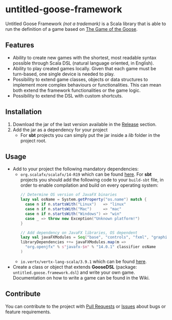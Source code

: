 # untitled-goose-framework
Untitled Goose Framework _(not a trademark)_ is a Scala library that is able to run the definition of a game based on [The Game of the Goose](https://en.wikipedia.org/wiki/Game_of_the_Goose).

## Features
- Ability to create new games with the shortest, most readable syntax possible through Scala DSL (natural language oriented, in English).
- Ability to play created games locally. Given that each game must be turn-based, one single device is needed to play.
- Possibility to extend game classes, objects or data structures to implement more complex behaviours or functionalities. This can mean both extend the framework functionalities or the game logic.
- Possibility to extend the DSL with custom shortcuts.

## Installation
1. Download the jar of the last version available in the [Release](https://github.com/ldeluigi/untitled-goose-framework/releases) section.
1. Add the jar as a dependency for your project
    - For __sbt__ projects you can simply put the jar inside a _lib_ folder in the project root.

## Usage
- Add to your project the following mandatory dependencies:
  - `org.scalafx/scalafx/14-R19` which can be found [here](https://mvnrepository.com/artifact/org.scalafx/scalafx_2.12/14-R19).
    For __sbt__ projects you should add the following code to your `build-sbt` file, in order to enable compilation and build on every operating system:
    ```scala
    // Determine OS version of JavaFX binaries
    lazy val osName = System.getProperty("os.name") match {
      case n if n.startsWith("Linux")   => "linux"
      case n if n.startsWith("Mac")     => "mac"
      case n if n.startsWith("Windows") => "win"
      case _ => throw new Exception("Unknown platform!")
    }

    // Add dependency on JavaFX libraries, OS dependent
    lazy val javaFXModules = Seq("base", "controls", "fxml", "graphics", "media", "swing", "web")
    libraryDependencies ++= javaFXModules.map(m =>
      "org.openjfx" % s"javafx-$m" % "14.0.1" classifier osName
    )
    ```
  - `io.vertx/vertx-lang-scala/3.9.1` which can be found [here](https://mvnrepository.com/artifact/io.vertx/vertx-lang-scala_2.12/3.9.1).
- Create a class or object that extends __GooseDSL__ (package: `untitled.goose.framework.dsl`) and write your own game. Documentation on how to write a game can be found in the Wiki.

## Contribute
You can contribute to the project with [Pull Requests](https://github.com/ldeluigi/untitled-goose-framework/pulls) or [Issues](https://github.com/ldeluigi/untitled-goose-framework/issues) about bugs or feature requirements.
